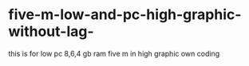 # five-m-low-and-pc-high-graphic-without-lag-
this is for low pc 8,6,4 gb ram five m in high graphic own coding 
